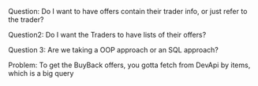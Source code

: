 Question: Do I want to have offers contain their trader info, or just refer to the trader?

Question2: Do I want the Traders to have lists of their offers?

Question 3: Are we taking a OOP approach or an SQL approach?


Problem: To get the BuyBack offers, you gotta fetch from DevApi by items, which is a big query